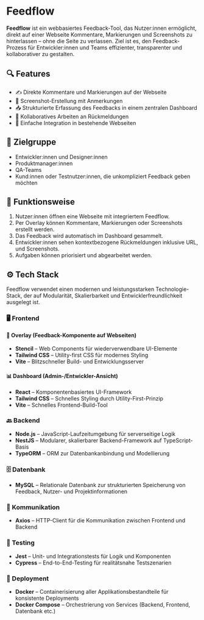 # Feedflow

**Feedflow** ist ein webbasiertes Feedback-Tool, das Nutzer:innen ermöglicht, direkt auf einer Webseite Kommentare, Markierungen und Screenshots zu hinterlassen – ohne die Seite zu verlassen. Ziel ist es, den Feedback-Prozess für Entwickler:innen und Teams effizienter, transparenter und kollaborativer zu gestalten.

## 🔍 Features

- ✍️ Direkte Kommentare und Markierungen auf der Webseite
- 📸 Screenshot-Erstellung mit Anmerkungen
- 📥 Strukturierte Erfassung des Feedbacks in einem zentralen Dashboard
- 👥 Kollaboratives Arbeiten an Rückmeldungen
- 🚀 Einfache Integration in bestehende Webseiten

## 🎯 Zielgruppe

- Entwickler:innen und Designer:innen
- Produktmanager:innen
- QA-Teams
- Kund:innen oder Testnutzer:innen, die unkompliziert Feedback geben möchten

## 🧩 Funktionsweise

1. Nutzer:innen öffnen eine Webseite mit integriertem Feedflow.
2. Per Overlay können Kommentare, Markierungen oder Screenshots erstellt werden.
3. Das Feedback wird automatisch im Dashboard gesammelt.
4. Entwickler:innen sehen kontextbezogene Rückmeldungen inklusive URL, und Screenshots.
5. Aufgaben können priorisiert und abgearbeitet werden.

## ⚙️ Tech Stack

Feedflow verwendet einen modernen und leistungsstarken Technologie-Stack, der auf Modularität, Skalierbarkeit und Entwicklerfreundlichkeit ausgelegt ist.

### 🖥️ Frontend

#### 📌 Overlay (Feedback-Komponente auf Webseiten)

- **Stencil** – Web Components für wiederverwendbare UI-Elemente
- **Tailwind CSS** – Utility-first CSS für modernes Styling
- **Vite** – Blitzschneller Build- und Entwicklungsserver

#### 📊 Dashboard (Admin-/Entwickler-Ansicht)

- **React** – Komponentenbasiertes UI-Framework
- **Tailwind CSS** – Schnelles Styling durch Utility-First-Prinzip
- **Vite** – Schnelles Frontend-Build-Tool

### 🔙 Backend

- **Node.js** – JavaScript-Laufzeitumgebung für serverseitige Logik
- **NestJS** – Modularer, skalierbarer Backend-Framework auf TypeScript-Basis
- **TypeORM** – ORM zur Datenbankanbindung und Modellierung

### 🗄️ Datenbank

- **MySQL** – Relationale Datenbank zur strukturierten Speicherung von Feedback, Nutzer- und Projektinformationen

### 🔄 Kommunikation

- **Axios** – HTTP-Client für die Kommunikation zwischen Frontend und Backend

### 🧪 Testing

- **Jest** – Unit- und Integrationstests für Logik und Komponenten
- **Cypress** – End-to-End-Testing für realitätsnahe Testszenarien

### 🚀 Deployment

- **Docker** – Containerisierung aller Applikationsbestandteile für konsistente Deployments
- **Docker Compose** – Orchestrierung von Services (Backend, Frontend, Datenbank etc.)

